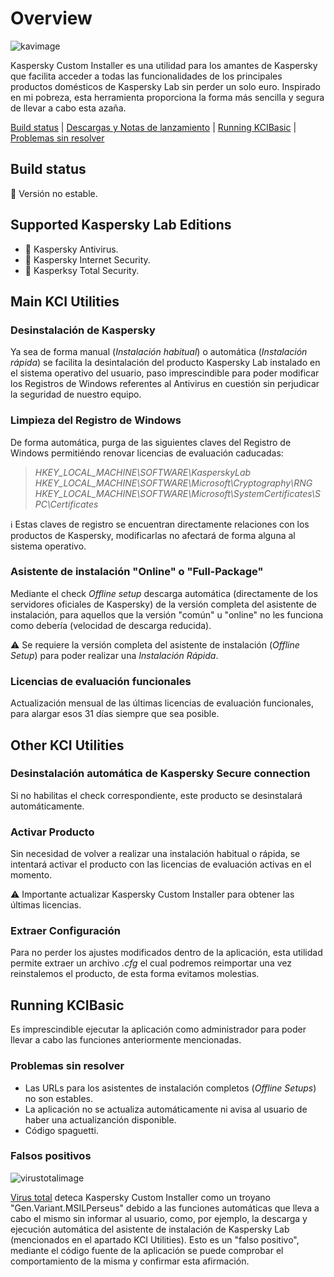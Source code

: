 # Overview
![kavimage](https://github.com/bitasuperactive/KCIBasic/blob/master/doc/kavimage.jpg)

Kaspersky Custom Installer es una utilidad para los amantes de Kaspersky que facilita acceder a todas las funcionalidades de los principales productos domésticos de Kaspersky Lab sin perder un solo euro. Inspirado en mi pobreza, esta herramienta proporciona la forma más sencilla y segura de llevar a cabo esta azaña.

[Build status]() | [Descargas y Notas de lanzamiento](https://github.com/bitasuperactive/KCIBasic/releases) | [Running KCIBasic]() | [Problemas sin resolver]()


## Build status
:stop_sign: Versión no estable.


## Supported Kaspersky Lab Editions
* :turtle: Kaspersky Antivirus.
* :dragon_face: Kaspersky Internet Security.
* :dragon: Kasperksy Total Security.


## Main KCI Utilities
### Desinstalación de Kaspersky
Ya sea de forma manual (*Instalación habitual*) o automática (*Instalación rápida*) se facilita la desintalación del producto Kaspersky Lab instalado en el sistema operativo del usuario, paso imprescindible para poder modificar los Registros de Windows referentes al Antivirus en cuestión sin perjudicar la seguridad de nuestro equipo.

### Limpieza del Registro de Windows
De forma automática, purga de las siguientes claves del Registro de Windows permitiéndo renovar licencias de evaluación caducadas:
> *HKEY_LOCAL_MACHINE\SOFTWARE\KasperskyLab*              
> *HKEY_LOCAL_MACHINE\SOFTWARE\Microsoft\Cryptography\RNG*
> *HKEY_LOCAL_MACHINE\SOFTWARE\Microsoft\SystemCertificates\SPC\Certificates*

:information_source: Estas claves de registro se encuentran directamente relaciones con los productos de Kaspersky, modificarlas no afectará de forma alguna al sistema operativo.

### Asistente de instalación "Online" o "Full-Package"
Mediante el check *Offline setup* descarga automática (directamente de los servidores oficiales de Kaspersky) de la versión completa del asistente de instalación, para aquellos que la versión "común" u "online" no les funciona como debería (velocidad de descarga reducida).

:warning: Se requiere la versión completa del asistente de instalación (*Offline Setup*) para poder realizar una *Instalación Rápida*.

### Licencias de evaluación funcionales
Actualización mensual de las últimas licencias de evaluación funcionales, para alargar esos 31 días siempre que sea posible.


## Other KCI Utilities
### Desinstalación automática de Kaspersky Secure connection
Si no habilitas el check correspondiente, este producto se desinstalará automáticamente.

### Activar Producto
Sin necesidad de volver a realizar una instalación habitual o rápida, se intentará activar el producto con las licencias de evaluación activas en el momento.

:warning: Importante actualizar Kaspersky Custom Installer para obtener las últimas licencias.

### Extraer Configuración
Para no perder los ajustes modificados dentro de la aplicación, esta utilidad permite extraer un archivo *.cfg* el cual podremos reimportar una vez reinstalemos el producto, de esta forma evitamos molestias.


## Running KCIBasic
Es imprescindible ejecutar la aplicación como administrador para poder llevar a cabo las funciones anteriormente mencionadas.

### Problemas sin resolver
* Las URLs para los asistentes de instalación completos (*Offline Setups*) no son estables.
* La aplicación no se actualiza automáticamente ni avisa al usuario de haber una actualizanción disponible.
* Código spaguetti.

### Falsos positivos
![virustotalimage](https://github.com/bitasuperactive/KCIBasic/blob/master/doc/virustotalimage.png)

[Virus total](https://www.virustotal.com/gui/file/24f97e787c5fbb600f6643bcb957f68ab099f12a7e37fc6473feb582d19c40e3/detection) deteca Kaspersky Custom Installer como un troyano "Gen.Variant.MSILPerseus" debido a las funciones automáticas que lleva a cabo el mismo sin informar al usuario, como, por ejemplo, la descarga y ejecución automática del asistente de instalación de Kaspersky Lab (mencionados en el apartado KCI Utilities). Esto es un "falso positivo", mediante el código fuente de la aplicación se puede comprobar el comportamiento de la misma y confirmar esta afirmación.
